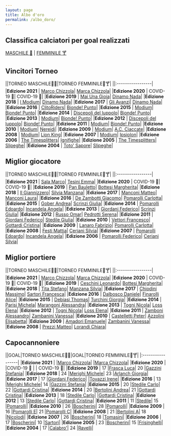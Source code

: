 ```yaml
---
layout: page
title: Albo d'oro
permalink: /albo_doro/
---
```

## Classifica calciatori per goal realizzati
[MASCHILE 🍻](/calciosplash_lizzana/albo/maschile/) | [FEMMINILE 🍸](/calciosplash_lizzana/femminile/)

## Vincitori Torneo

||TORNEO MASCHILE🤴🍻|TORNEO FEMMINILE👸🍸|
||:-----------------|
|**Edizione 2021** | [Marco Chizzola](/calciosplash_lizzana/squadra/clitoriders)| [Marca Chizzola](/calciosplash_lizzana/squadra/dinamo_nada)|
|**Edizione 2020** | COVID-19 🦠| COVID-19 🦠|
|**Edizione 2019** | [Mai Una Gioia](/calciosplash_lizzana/squadra/mai_una_gioia)| [Dinamo Nada](/calciosplash_lizzana/squadra/dinamo_nada)|
|**Edizione 2018** | [I Modium](/calciosplash_lizzana/squadra/modium)| [Dinamo Nada](/calciosplash_lizzana/squadra/dinamo_nada)|
|**Edizione 2017** | [Gli Avanzi](/calciosplash_lizzana/squadra/avanzi)| [Dinamo Nada](/calciosplash_lizzana/squadra/dinamo_nada)|
|**Edizione 2016** | [ClitoRiders](/calciosplash_lizzana/squadra/clitoriders)| [Bionde! Punto](/calciosplash_lizzana/squadra/bionde_punto)|
|**Edizione 2015** | [Modium](/calciosplash_lizzana/squadra/modium)| [Bionde! Punto](/calciosplash_lizzana/squadra/bionde_punto)|
|**Edizione 2014** | [Discepoli del luppolo](/calciosplash_lizzana/squadra/discepoli_del_luppolo)| [Bionde! Punto](/calciosplash_lizzana/squadra/bionde_punto)|
|**Edizione 2013** | [Modium](/calciosplash_lizzana/squadra/modium)| [Bionde! Punto](/calciosplash_lizzana/squadra/bionde_punto)|
|**Edizione 2012** | [Discepoli del luppolo](/calciosplash_lizzana/squadra/discepoli_del_luppolo)| [Bionde! Punto](/calciosplash_lizzana/squadra/bionde_punto)|
|**Edizione 2011** | [Modium](/calciosplash_lizzana/squadra/modium)| [Bionde! Punto](/calciosplash_lizzana/squadra/bionde_punto/)|
|**Edizione 2010** | [Modium](/calciosplash_lizzana/squadra/modium)| [Nereidi](/calciosplash_lizzana/squadra/nereidi)|
|**Edizione 2009** | [Modium](/calciosplash_lizzana/squadra/modium)| [A.C. Ciaccate](/calciosplash_lizzana/squadra/acciaccate/)|
|**Edizione 2008** | [Modium](/calciosplash_lizzana/squadra/modium)| [Lion King](/calciosplash_lizzana/squadra/lion_king)|
|**Edizione 2007** | [Modium](/calciosplash_lizzana/squadra/modium)| [Ipsiolon](/calciosplash_lizzana/squadra/ipsilon/)|
|**Edizione 2006** | [The Timesplitters](/calciosplash_lizzana/squadra/timesplitters)| [Ignifighe](/calciosplash_lizzana/squadra/ignifighe)|
|**Edizione 2005** | [The Timesplitters](/calciosplash_lizzana/squadra/timesplitters)| [Slipeghe](/calciosplash_lizzana/squadra/slipeghe)|
|**Edizione 2004** | [Toto' Sapore](/calciosplash_lizzana/squadra/toto_sapore)| [Slipeghe](/calciosplash_lizzana/squadra/slipeghe)|

## Miglior giocatore

||TORNEO MASCHILE🤴🍻|TORNEO FEMMINILE👸🍸|
||:-----------------|
|**Edizione 2021** | [Sala Marco](/calciosplash_lizzana/giocatore/clitoriders)| [Tesini Emma](/calciosplash_lizzana/giocatore/dinamo_nada/)|
|**Edizione 2020** | COVID-19 🦠| COVID-19 🦠|
|**Edizione 2019** | [Pan Bauletto](/calciosplash_lizzana/giocatore/ceschini_leonardo)| [Bottesi Margherita](/calciosplash_lizzana/giocatore/bottesi_margherita)|
|**Edizione 2018** | [Il Giannizzero](/calciosplash_lizzana/giocatore/tita_stefano)| [Silvia Manzana](/calciosplash_lizzana/giocatore/manzana_silvia)|
|**Edizione 2017** | [Manconi Matteo](/calciosplash_lizzana/giocatore/manconi_matteo)| [Manconi Laura](/calciosplash_lizzana/giocatore/manconi_laura)|
|**Edizione 2016** | [De Zambotti Giacomo](/calciosplash_lizzana/giocatore/dezambotti_giacomo)| [Pomarolli Carlotta](/calciosplash_lizzana/giocatore/pomarolli_carlotta)|
|**Edizione 2015** | [Gober Andrea](/calciosplash_lizzana/giocatore/gober_andrea)| [Scrinzi Giulia](/calciosplash_lizzana/giocatore/scrinzi_giulia)|
|**Edizione 2014** | [Pomarolli Edoardo](/calciosplash_lizzana/giocatore/pomarolli_edoardo)| [Incandela Angela](/calciosplash_lizzana/giocatore/incandela_angela)|
|**Edizione 2013** | [Giordani Federico](/calciosplash_lizzana/giocatore/giordani_federico)| [Scrinzi Giulia](/calciosplash_lizzana/giocatore/scrinzi_giulia)|
|**Edizione 2012** | [Russo Omar](/calciosplash_lizzana/giocatore/russo_omar)| [Pedrotti Serena](/calciosplash_lizzana/giocatore/pedrotti_serena)|
|**Edizione 2011** | [Giordani Federico](/calciosplash_lizzana/giocatore/giordani_federico)| [Stedile Giulia](/calciosplash_lizzana/giocatore/stedile_giulia)|
|**Edizione 2010** | [Vettori Francesco](/calciosplash_lizzana/giocatore/vettori_francesco)| [Gottardi Cristina](/calciosplash_lizzana/giocatore/gottardi_cristina)|
|**Edizione 2009** | [Lanaro Fabrizio](/calciosplash_lizzana/giocatore/lanaro_fabrizio)| [Pomarolli Carlotta](/calciosplash_lizzana/giocatore/pomarolli_carlotta)|
|**Edizione 2008** | [Festi Mattia](/calciosplash_lizzana/giocatore/festi_mattia)| [Ceriani Silvia](/calciosplash_lizzana/giocatore/ceriani_silvia)|
|**Edizione 2007** | [Pomarolli Edoardo](/calciosplash_lizzana/giocatore/pomarolli_edoardo)| [Incandela Angela](/calciosplash_lizzana/giocatore/incandela_angela)|
|**Edizione 2006** | [Pomarolli Federico](/calciosplash_lizzana/giocatore/pomarolli_federico)| [Ceriani Silvia](/calciosplash_lizzana/giocatore/ceriani_silvia)|

## Miglior portiere

||TORNEO MASCHILE🤴🍻|TORNEO FEMMINILE👸🍸|
||:-----------------|
|**Edizione 2021** | [Marco Chizzola](/calciosplash_lizzana/giocatore/)| [Marca Chizzola](/calciosplash_lizzana/giocatore/)|
|**Edizione 2020** | COVID-19 🦠| COVID-19 🦠|
|**Edizione 2019** | [Ceschini Leonardo](/calciosplash_lizzana/giocatore/ceschini_leonardo)| [Bottesi Margherita](/calciosplash_lizzana/giocatore/bottesi_margherita)|
|**Edizione 2018** | [Tita Stefano](/calciosplash_lizzana/giocatore/tita_stefano)| [Manzana Silvia](/calciosplash_lizzana/giocatore/manzana_silvia)|
|**Edizione 2017** | [Chiodini Massimo](/calciosplash_lizzana/giocatore/chiodini_massimo)| [Sartori Francesca](/calciosplash_lizzana/giocatore/sartori_francesca)|
|**Edizione 2016** | [Dalbosco Daniele](/calciosplash_lizzana/giocatore/dalbosco_daniele)| [Finarolli Alice](/calciosplash_lizzana/giocatore/finarolli_alice)|
|**Edizione 2015** | [Debiasi Thomas](/calciosplash_lizzana/giocatore/debiasi_thomas)| [Turchini Giorgia](/calciosplash_lizzana/giocatore/turchini_giorgia)|
|**Edizione 2014** | [Parisi Michela](/calciosplash_lizzana/giocatore/parisi_michele)| [Marangoni Alessandra](/calciosplash_lizzana/giocatore/marangoni_alessandra)|
|**Edizione 2013** | [Togni Nicola](/calciosplash_lizzana/giocatore/togni_nicola)| [Loss Elena](/calciosplash_lizzana/giocatore/loss_elena)|
|**Edizione 2012** | [Togni Nicola](/calciosplash_lizzana/giocatore/togni_nicola)| [Loss Elena](/calciosplash_lizzana/giocatore/loss_elena)|
|**Edizione 2011** | [Zamboni Alessandro](/calciosplash_lizzana/giocatore/zamboni_alessandro)| [Zambanini Vanessa](/calciosplash_lizzana/giocatore/dinamozambanini_vanessa)|
|**Edizione 2010** | [Castelletti Peter](/calciosplash_lizzana/giocatore/castelletti_peter)| [Azzolini Elisabetta](/calciosplash_lizzana/giocatore/azzolini_elisabetta)|
|**Edizione 2009** | [Amadori Emanuele](/calciosplash_lizzana/giocatore/amadori_emanuele)| [Zambanini Vanessa](/calciosplash_lizzana/giocatore/zambanini_vanessa)|
|**Edizione 2008** | [Prezzi Matteo](/calciosplash_lizzana/giocatore/prezzi_matteo)| [Lorandi Chiara](/calciosplash_lizzana/giocatore/lorandi_chiara)|

## Capocannoniere

||GOAL|TORNEO MASCHILE🤴🍻|GOAL|TORNEO FEMMINILE👸🍸|
|:-----------------|
|**Edizione 2021** | |[Marco Chizzola](/calciosplash_lizzana/giocatore/clitoriders)| |[Marca Chizzola](/calciosplash_lizzana/giocatore/dinamo_nada/)|
|**Edizione 2020** |  |COVID-19 🦠 | | COVID-19 🦠|
|**Edizione 2019** | 17  |[Frasca Luca](/calciosplash_lizzana/giocatore/frasca_luca)| 20 |[Gazzini Stefania](/calciosplash_lizzana/giocatore/gazzini_stefania/)|
|**Edizione 2018** | 24 |[Merighi Michele](/calciosplash_lizzana/giocatore/merighi_michele)| 23 |[Arlanch Giorgia](/calciosplash_lizzana/giocatore/arlanch_giorgia/)|
|**Edizione 2017** | 17 |[Giordani Federico](/calciosplash_lizzana/giocatore/giordani_federico)| |[Tovazzi Irene](/calciosplash_lizzana/giocatore/tovazzi_irene/)|
|**Edizione 2016** | 13 |[Merighi Michele](/calciosplash_lizzana/giocatore/merighi_michele)| 14 |[Gazzini Stefania](/calciosplash_lizzana/giocatore/gazzini_stefania)|
|**Edizione 2015** | 20 |[Stedile Carlo](/calciosplash_lizzana/giocatore/stedile_carlo)| 22 |[Gottardi Cristina](/calciosplash_lizzana/giocatore/gottardi_cristina)|
|**Edizione 2014** | 20 |[Bertolini Andrea](/calciosplash_lizzana/giocatore/bertolini_andrea)| 21 |[Gottardi Cristina](/calciosplash_lizzana/giocatore/gottardi_cristina)|
|**Edizione 2013** | 18 |[Stedile Carlo](/calciosplash_lizzana/giocatore/stedile_carlo)| |[Gottardi Cristina](/calciosplash_lizzana/giocatore/gottardi_cristina)|
|**Edizione 2012** | 13  |[Stedile Carlo](/calciosplash_lizzana/giocatore/stedile_carlo)| |[Gottardi Cristina](/calciosplash_lizzana/giocatore/gottardi_cristina)|
|**Edizione 2011** | 11  |[Stedile](/calciosplash_lizzana/giocatore/)| 15 |[Pomarolli](/calciosplash_lizzana/giocatore/)|
|**Edizione 2010** | 26 |[Boscherini](/calciosplash_lizzana/giocatore/)| 28 |[Pomarolli](/calciosplash_lizzana/giocatore/)|
|**Edizione 2009** | 16 |[Pomarolli E](/calciosplash_lizzana/giocatore/)| 21 |[Pomarolli C](/calciosplash_lizzana/giocatore/)|
|**Edizione 2008** | 21 |[Bertolini A](/calciosplash_lizzana/giocatore/)| 18 |[Nicolodi](/calciosplash_lizzana/giocatore/)|
|**Edizione 2007** | 26  |[Boscherini](/calciosplash_lizzana/giocatore/)| 18 |[Tomasini](/calciosplash_lizzana/giocatore/)|
|**Edizione 2006** | 17 |[Boscherini](/calciosplash_lizzana/giocatore/)| 10 |[Sartori](/calciosplash_lizzana/giocatore/)|
|**Edizione 2005** | 23 |[Boscherini](/calciosplash_lizzana/giocatore/)| 15 |[Frisinghelli](/calciosplash_lizzana/giocatore/)|
|**Edizione 2004** | 17 |[Calabro'](/calciosplash_lizzana/giocatore/)| 24 |[Ravelli](/calciosplash_lizzana/giocatore/)|